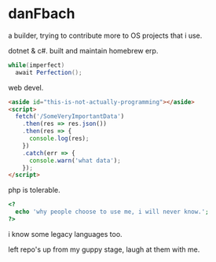 # danFbach

a builder, trying to contribute more to OS projects that i use.

dotnet & c#. built and maintain homebrew erp.
```cs
while(imperfect)
  await Perfection();
```
web devel.
```html
<aside id="this-is-not-actually-programming"></aside>
<script>
  fetch('/SomeVeryImportantData')
    .then(res => res.json())
    .then(res => {
      console.log(res);
    })
    .catch(err => {
      console.warn('what data');
    });
</script>
```
php is tolerable.
```php
<?
  echo 'why people choose to use me, i will never know.';
?>
```
i know some legacy languages too. 

left repo's up from my guppy stage, laugh at them with me.

